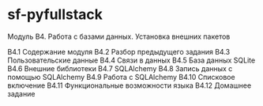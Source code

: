 # sf-pyfullstack

Модуль B4. Работа с базами данных. Установка внешних пакетов

B4.1 Содержание модуля
B4.2 Разбор предыдущего задания
В4.3 Пользовательские данные
B4.4 Связи в данных
B4.5 База данных SQLite
B4.6 Внешние библиотеки
В4.7 SQLAlchemy
B4.8 Запись данных с помощью SQLAlchemy
B4.9 Работа с SQLAlchemy
B4.10 Списковое включение
B4.11 Функциональные возможности языка
B4.12 Домашнее задание